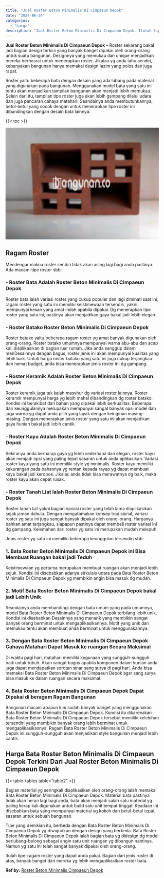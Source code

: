 ```yaml
---
title: "Jual Roster Beton Minimalis Di Cimpaeun Depok"
date: "2024-06-24"
categories: 
  - "harga"
description: "Jual Roster Beton Minimalis Di Cimpaeun Depok. Itulah tipe-ragam roster yang dapat anda pakai. Bagian dari jenis roster di atas, banyak banget dari mereka yg..."
---
```


**Jual Roster Beton Minimalis Di Cimpaeun Depok** – Roster sekarang bakal jadi bagian design terkini yang banyak banget dipakai oleh orang-orang untuk suatu bangunan. Designnya yang memukau dan unique menjadikan mereka berhasrat untuk menerapkan roster. Jikalau yg anda tahu sendiri, kebanyakan bangunan hanya memakai design lazim yang polos dan juga rapat.

Roster yaitu beberapa bata dengan desain yang ada lubang pada material yang digunakan pada bangunan. Menggunakan model bata yang satu ini tentu akan menjadikan tampilan bangunan akan menjadi lebih memukau. Selain dari itu, tampilan tipe roster juga akan lebih gampang dilalui udara dan juga pancaran cahaya matahari. Seandainya anda membutuhkannya, betul-betul yang cocok dengan untuk menerapkan tipe roster ini dibandingkan dengan desain bata lainnya.

{{< toc >}}

![Jual Roster Beton Minimalis Di Cimpaeun Depok](/images/bata-roster-minimalis-09.png)

## Ragam Roster

Mendengar makna roster sendiri tidak akan asing lagi bagi anda pastinya. Ada macam-tipe roster sbb:

### \- Roster Bata Adalah Roster Beton Minimalis Di Cimpaeun Depok

Roster bata ialah variasi roster yang cukup populer dan lagi diminati saat ini, ragam roster yang satu ini memiliki keistimewaan tersendiri, yakni mempunyai kesan yang amat indah apabila dipakai. Dg menerapkan tipe roster yang satu ini, pastinya akan menjadikan gaya bakal jadi lebih elegan.

### \- Roster Batako Roster Beton Minimalis Di Cimpaeun Depok

Roster batako yaitu beberapa ragam roster yg amat banyak digunakan oleh orang-orang. Roster batako umumnya mempunyai warna abu-abu dan acap kali diaplikasikan di bagian luar rumah. Jika anda sanggup dalam menDesainnya dengan bagus, roster jenis ini akan mempunyai kualitas yang lebih baik. Untuk harga roster batako yang satu ini juga cukup terjangkau dan hemat budget, anda bisa menerapkan jenis roster ini dg gampang.

### \- Roster Keramik Adalah Roster Beton Minimalis Di Cimpaeun Depok

Roster keramik juga tak kalah masyhur dg variasi roster lainnya. Roster keramik mempunyai harga yg lebih mahal dibandingkan dg roster batako. Kondisi ini berakibat dari bahan yang dipakai lebih berkualitas. Beberapa dari keunggulannya merupakan mempunyai sangat banyak opsi model dan juga warna yg dapat anda pilih yang layak dengan keinginan masing-masing. Dengan menerapkan jenis roster yang satu ini akan menjadikan gaya hunian bakal jadi lebih cantik.

### \- Roster Kayu Adalah Roster Beton Minimalis Di Cimpaeun Depok

Sekiranya anda berharap gaya yg lebih sederhana dan elegan, roster kayu akan menjadi opsi yang paling tepat sasaran untuk anda aplikasikan. Variasi roster kayu yang satu ini memiliki style yg minimalis. Roster kayu memiliki kekurangan pada bahannya yg rentan kepada rayap yg dapat membuat kayu bakal jadi keropos. Jikalau anda tidak bisa merawatnya dg baik, maka roster kayu akan cepat rusak.

### \- Roster Tanah Liat Ialah Roster Beton Minimalis Di Cimpaeun Depok

Roster tanah liat yakni bagian variasi roster yang telah lama diaplikasikan sejak jaman dahulu. Dengan mengutamakan konsep tradisional, variasi roster yg satu ini juga sangat banyak dipakai oleh orang-orang. Harganya bahkan amat terjangkau, siapapun pastinya dapat membeli roster variasi ini dg gampang. Kelemahan dari roster yg satu ini merupakan mudah melepuh.

Jenis roster yg satu ini memiliki beberapa keunggulan tersendiri sbb:

### 1\. Bata Roster Beton Minimalis Di Cimpaeun Depok ini Bisa Membuat Ruangan bakal jadi Teduh

Keistimewaan yg pertama merupakan membuat ruangan akan menjadi lebih sejuk. Kondisi ini disebabkan adanya sirkulais udara pada Bata Roster Beton Minimalis Di Cimpaeun Depok yg membikin angin bisa masuk dg mudah.

### 2\. Motif Bata Roster Beton Minimalis Di Cimpaeun Depok bakal jadi Lebih Unik

Seandainya anda membandingi dengan bata umum yang pada umumnya, model Bata Roster Beton Minimalis Di Cimpaeun Depok terbilang lebih unik. Kondisi ini disebabkan Desainnya yang menarik yang membikin sangat banyak orang berminat untuk mengaplikasikannya. Motif yang unik dan memukau tentu akan membuat anda berminat untuk menggunakannya.

### 3\. Dengan Bata Roster Beton Minimalis Di Cimpaeun Depok Cahaya Matahari Dapat Masuk ke ruangan Secara Maksimal

Di waktu pagi hari, matahari memiliki kegunaan yang sungguh-sungguh baik untuk tubuh. Akan sangat bagus apabila komponen dalam hunian anda juga dapat mendapatkan sorotan sinar sang surya di pagi hari. Anda bisa memakai Bata Roster Beton Minimalis Di Cimpaeun Depok agar sang surya bisa masuk ke dalam ruangan secara maksimal.

### 4\. Bata Roster Beton Minimalis Di Cimpaeun Depok Dapat Dipakai di beragam Ragam Bangunan

Bangunan macam apapun kini sudah banyak banget yang menggunakan Bata Roster Beton Minimalis Di Cimpaeun Depok. Kondisi itu dikarenakan Bata Roster Beton Minimalis Di Cimpaeun Depok tersebut memiliki kelebihan tersendiri yang membikin banyak orang lebih berminat untuk mengaplikasikannya. Ragam Bata Roster Beton Minimalis Di Cimpaeun Depok ini sungguh-sungguh akan menjadikan style bangunan menjadi lebih cantik.

## Harga Bata Roster Beton Minimalis Di Cimpaeun Depok Terkini Dari Jual Roster Beton Minimalis Di Cimpaeun Depok

{{< table-tables table="table2" >}}

Bagian material yg seringkali diaplikasikan oleh orang-orang ialah memakai Bata Roster Beton Minimalis Di Cimpaeun Depok. Material bata pastinya tidak akan heran lagi bagi anda, bata akan menjadi salah satu material yg paling kerap kali digunakan untuk build satu unit tempat tinggal. Keadaan ini disebabkan bata yang mempunyai material yg kokoh dan betul-betul tepat sasaran untuk sebuah bangunan.

Tipe yang demikian itu, berbeda dengan Bata Roster Beton Minimalis Di Cimpaeun Depok yg diwujudkan dengan design yang berbeda. Bata Roster Beton Minimalis Di Cimpaeun Depok ialah bagian bata yg didesign dg model berlubang-bolong sebagai angin satu unit ruangan yg dibangun nantinya. Namun yg satu ini telah sangat banyak dipakai oleh orang-orang.

Itulah tipe-ragam roster yang dapat anda pakai. Bagian dari jenis roster di atas, banyak banget dari mereka yg lebih mengaplikasikan roster bata.

**Ref by:** [Roster Beton Minimalis Cimpaeun Depok](https://id.wikipedia.org/wiki/Roster)
